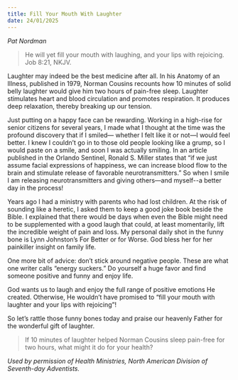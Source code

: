 ```yaml
---
title: Fill Your Mouth With Laughter
date: 24/01/2025
---
```


_Pat Nordman_

> <p></p>
> He will yet fill your mouth with laughing, and your lips with rejoicing. Job 8:21, NKJV.

Laughter may indeed be the best medicine after all. In his Anatomy of an Illness, published in 1979, Norman Cousins recounts how 10 minutes of solid belly laughter would give him two hours of pain-free sleep. Laughter stimulates heart and blood circulation and promotes respiration. It produces deep relaxation, thereby breaking up our tension.

Just putting on a happy face can be rewarding. Working in a high-rise for senior citizens for several years, I made what I thought at the time was the profound discovery that if I smiled— whether I felt like it or not—I would feel better. I knew I couldn’t go in to those old people looking like a grump, so I would paste on a smile, and soon I was actually smiling. In an article published in the Orlando Sentinel, Ronald S. Miller states that “if we just assume facial expressions of happiness, we can increase blood flow to the brain and stimulate release of favorable neurotransmitters.” So when I smile I am releasing neurotransmitters and giving others—and myself--a better day in the process!

Years ago I had a ministry with parents who had lost children. At the risk of sounding like a heretic, I asked them to keep a good joke book beside the Bible. I explained that there would be days when even the Bible might need to be supplemented with a good laugh that could, at least momentarily, lift the incredible weight of pain and loss. My personal daily shot in the funny bone is Lynn Johnston’s For Better or for Worse. God bless her for her painkiller insight on family life.

One more bit of advice: don’t stick around negative people. These are what one writer calls “energy suckers.” Do yourself a huge favor and find someone positive and funny and enjoy life.

God wants us to laugh and enjoy the full range of positive emotions He created. Otherwise, He wouldn’t have promised to “fill your mouth with laughter and your lips with rejoicing”!

So let’s rattle those funny bones today and praise our heavenly Father for the wonderful gift of laughter.

> <callout></callout>
> If 10 minutes of laughter helped Norman Cousins sleep pain-free for two hours, what might it do for your health?

_Used by permission of Health Ministries, North American Division of Seventh-day Adventists._
